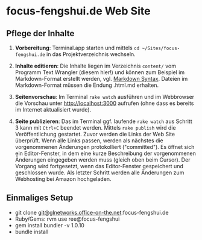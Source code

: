focus-fengshui.de Web Site
==========================

Pflege der Inhalte
------------------

1. **Vorbereitung**:
   Terminal.app starten und mittels `cd ~/Sites/focus-fengshui.de`
   in das Projektverzeichnis wechseln.

2. **Inhalte editieren**:
   Die Inhalte liegen im Verzeichnis `content/` vom Programm Text Wrangler (diesem hier!) und können zum Beispiel im
   Markdown-Format erstellt werden, vgl. [Markdown Syntax](http://kramdown.rubyforge.org/quickref.html).
   Dateien im Markdown-Format müssen die Endung .html.md erhalten.

3. **Seitenvorschau**:
   Im Terminal `rake watch` ausführen und im Webbrowser die Vorschau unter
   <http://localhost:3000> aufrufen (ohne dass es bereits im Internet aktualisiert wurde).

4. **Seite publizieren**:
   Das im Terminal ggf. laufende `rake watch` aus Schritt 3 kann mit `Ctrl+C`
   beendet werden. Mittels `rake publish` wird die Veröffentlichung gestartet.
   Zuvor werden die Links der Web Site überprüft. Wenn alle Links passen, werden als
   nächstes die vorgenommenen Änderungen protokolliert ("committed").
   Es öffnet sich ein Editor-Fenster, in dem eine kurze Beschreibung der
   vorgenommenen Änderungen eingegeben werden muss (gleich oben beim Cursor). Der Vorgang wird fortgesetzt,
   wenn das Editor-Fenster gespeichert und geschlossen wurde.
   Als letzter Schritt werden alle Änderungen zum Webhosting bei Amazon hochgeladen.


Einmaliges Setup
----------------

* git clone git@glnetworks.office-on-the.net:focus-fengshui.de
* Ruby/Gems: rvm use ree@focus-fengshui
* gem install bundler -v 1.0.10
* bundle install
